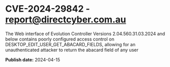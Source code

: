 # CVE-2024-29842 - report@directcyber.com.au

The Web interface of Evolution Controller Versions 2.04.560.31.03.2024 and below contains poorly configured access control on DESKTOP_EDIT_USER_GET_ABACARD_FIELDS, allowing for an unauthenticated attacker to return the abacard field of any user

**Publish date:** 2024-04-15

